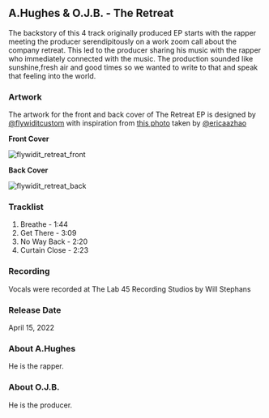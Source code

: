## A.Hughes & O.J.B. - The Retreat

The backstory of this 4 track originally produced EP starts with the rapper meeting the producer serendipitously on a work zoom call about the company retreat. This led to the producer sharing his music with the rapper who immediately connected with the music. The production sounded like sunshine,fresh air and good times so we wanted to write to that and speak that feeling into the world. 

### Artwork

The artwork for the front and back cover of The Retreat EP is designed by [@flywiditcustom](https://instagram.com/flywiditcustoms) with inspiration from [this photo](https://www.pexels.com/photo/the-beverly-hills-building-2670273/) taken by [@ericaazhao](https://www.pexels.com/@ericazhao)

**Front Cover**

![flywidit_retreat_front](https://user-images.githubusercontent.com/669850/160897929-9b5f4dd7-6665-42fb-beed-2ce8943c9612.png)

**Back Cover**

![flywidit_retreat_back](https://user-images.githubusercontent.com/669850/160897973-7e5d6e9c-4789-4b4c-80eb-220a0d812674.png)


### Tracklist

1. Breathe - 1:44
2. Get There - 3:09
3. No Way Back - 2:20
4. Curtain Close - 2:23

### Recording

Vocals were recorded at The Lab 45 Recording Studios by Will Stephans

### Release Date

April 15, 2022


### About A.Hughes

He is the rapper.


### About O.J.B.

He is the producer.
